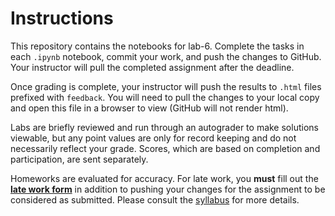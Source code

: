 # Instructions

This repository contains the notebooks for lab-6. Complete the tasks in each `.ipynb` notebook, commit your work, and push the changes to GitHub. Your instructor will pull the completed assignment after the deadline.

Once grading is complete, your instructor will push the results to `.html` files prefixed with `feedback`. You will need to pull the changes to your local copy and open this file in a browser to view (GitHub will not render html).

Labs are briefly reviewed and run through an autograder to make solutions viewable, but any point values are only for record keeping and do not necessarily reflect your grade. Scores, which are based on completion and participation, are sent separately.

Homeworks are evaluated for accuracy. For late work, you **must** fill out the **[late work form](https://forms.gle/biMFdtCPah2utSru6)** in addition to pushing your changes for the assignment to be considered as submitted. Please consult the [syllabus](https://github.com/cab938/si330_fa20/blob/master/README.md) for more details.
